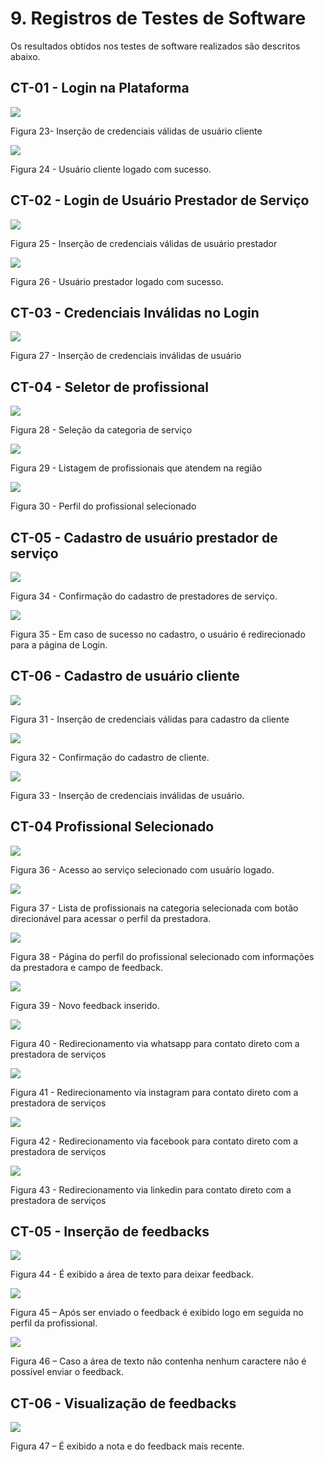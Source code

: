 # 9. Registros de Testes de Software
Os resultados obtidos nos testes de software realizados são descritos abaixo.

## CT-01 - Login na Plataforma
<img src="https://github.com/ICEI-PUC-Minas-PMV-ADS/pmv-ads-2023-1-e1-proj-web-t2-grupo-1-assistencia-residencial/assets/109107020/d963a2f1-1441-4822-8782-a41a891991dd">
<p>Figura 23- Inserção de credenciais válidas de usuário cliente</p>

<img src="https://github.com/ICEI-PUC-Minas-PMV-ADS/pmv-ads-2023-1-e1-proj-web-t2-grupo-1-assistencia-residencial/assets/109107020/24f8b555-c2d3-4740-ae4c-766436d5b222">
<p>Figura 24 - Usuário cliente logado com sucesso.</p>

## CT-02 - Login de Usuário Prestador de Serviço
<img src="https://github.com/ICEI-PUC-Minas-PMV-ADS/pmv-ads-2023-1-e1-proj-web-t2-grupo-1-assistencia-residencial/assets/109107020/88835f9a-448b-4dfb-9239-71181214fc09">
<p>Figura 25 - Inserção de credenciais válidas de usuário prestador</p>

<img src="https://github.com/ICEI-PUC-Minas-PMV-ADS/pmv-ads-2023-1-e1-proj-web-t2-grupo-1-assistencia-residencial/assets/109107020/0402fa0f-db61-4b68-ba87-a04118b39b43">
<p>Figura 26 - Usuário prestador logado com sucesso.</p>

## CT-03 - Credenciais Inválidas no Login

<img src="https://github.com/ICEI-PUC-Minas-PMV-ADS/pmv-ads-2023-1-e1-proj-web-t2-grupo-1-assistencia-residencial/assets/109107020/3c6a5dcf-3469-4702-8e48-f2fe8215a8a3">
<p>Figura 27 - Inserção de credenciais inválidas de usuário</p>

## CT-04 - Seletor de profissional

<img src="https://github.com/ICEI-PUC-Minas-PMV-ADS/pmv-ads-2023-1-e1-proj-web-t2-grupo-1-assistencia-residencial/assets/109107020/14d7a82a-ab54-4eb7-8254-774b71b1c655">
<p>Figura 28 - Seleção da categoria de serviço</p>

<img src="https://github.com/ICEI-PUC-Minas-PMV-ADS/pmv-ads-2023-1-e1-proj-web-t2-grupo-1-assistencia-residencial/assets/109107020/c92be513-962b-497c-8727-899a726e1af7">
<p>Figura 29 - Listagem de profissionais que atendem na região</p>

<img src="https://github.com/ICEI-PUC-Minas-PMV-ADS/pmv-ads-2023-1-e1-proj-web-t2-grupo-1-assistencia-residencial/assets/109107020/92b8cd3d-de13-4d83-869a-cad03f2e1621">
<p>Figura 30 - Perfil do profissional selecionado</p>

## CT-05 - Cadastro de usuário prestador de serviço

<img src="https://github.com/ICEI-PUC-Minas-PMV-ADS/pmv-ads-2023-1-e1-proj-web-t2-grupo-1-assistencia-residencial/assets/109107020/6b6bf621-935f-45e2-abde-f740f809f296">
<p>Figura 34 - Confirmação do cadastro de prestadores de serviço.</p>

<img src="https://github.com/ICEI-PUC-Minas-PMV-ADS/pmv-ads-2023-1-e1-proj-web-t2-grupo-1-assistencia-residencial/assets/109107020/97008d91-61fa-442a-9719-656260980e61">
<p>Figura 35 - Em caso de sucesso no cadastro, o usuário é redirecionado para a página de Login.</p>


## CT-06 - Cadastro de usuário cliente

<img src="https://github.com/ICEI-PUC-Minas-PMV-ADS/pmv-ads-2023-1-e1-proj-web-t2-grupo-1-assistencia-residencial/assets/109107020/15dc00d6-8448-422c-bdb8-a325e92b3796">
<p>Figura 31 - Inserção de credenciais válidas para cadastro da cliente</p>

<img src="https://github.com/ICEI-PUC-Minas-PMV-ADS/pmv-ads-2023-1-e1-proj-web-t2-grupo-1-assistencia-residencial/assets/109107020/4afd439e-c7a3-494b-97bd-031045164881">
<p>Figura 32 - Confirmação do cadastro de cliente.</p>

<img src="https://github.com/ICEI-PUC-Minas-PMV-ADS/pmv-ads-2023-1-e1-proj-web-t2-grupo-1-assistencia-residencial/assets/109107020/bf88fa8b-074d-453b-8b5a-eb369e5d5bba">
<p>Figura 33 - Inserção de credenciais inválidas de usuário.</p>



## CT-04 Profissional Selecionado

<img src="https://github.com/ICEI-PUC-Minas-PMV-ADS/pmv-ads-2023-1-e1-proj-web-t2-grupo-1-assistencia-residencial/assets/109107020/e539affe-c494-46db-a864-6001afaaed07">
<p>Figura 36 - Acesso ao serviço selecionado com usuário logado.</p>

<img src="https://github.com/ICEI-PUC-Minas-PMV-ADS/pmv-ads-2023-1-e1-proj-web-t2-grupo-1-assistencia-residencial/assets/109107020/1ca1efba-a362-4c14-b3d6-3a677fd20335">
<p>Figura 37 - Lista de profissionais na categoria selecionada com botão direcionável para acessar o perfil da prestadora.</p>

<img src="https://github.com/ICEI-PUC-Minas-PMV-ADS/pmv-ads-2023-1-e1-proj-web-t2-grupo-1-assistencia-residencial/assets/109107020/96157bca-688e-4245-ae30-ad8b093276c0">
<p>Figura 38 - Página do perfil do profissional selecionado com informações da prestadora e campo de feedback.</p>

<img src="https://github.com/ICEI-PUC-Minas-PMV-ADS/pmv-ads-2023-1-e1-proj-web-t2-grupo-1-assistencia-residencial/assets/109107020/ebfb6ecb-0b54-4847-ae3e-f90613c0aa39">
<p>Figura 39 - Novo feedback inserido.</p>

<img src="https://github.com/ICEI-PUC-Minas-PMV-ADS/pmv-ads-2023-1-e1-proj-web-t2-grupo-1-assistencia-residencial/assets/109107020/a1ebe96b-16b5-4aa1-932f-1ebc86933515">
<p>Figura 40 - Redirecionamento via whatsapp para contato direto com a prestadora de serviços</p>

<img src="https://github.com/ICEI-PUC-Minas-PMV-ADS/pmv-ads-2023-1-e1-proj-web-t2-grupo-1-assistencia-residencial/assets/109107020/9fa4f310-c0e5-42d6-a9fa-8ab6fc3ceb7c">
<p>Figura 41 - Redirecionamento via instagram para contato direto com a prestadora de serviços</p>

<img src="https://github.com/ICEI-PUC-Minas-PMV-ADS/pmv-ads-2023-1-e1-proj-web-t2-grupo-1-assistencia-residencial/assets/109107020/0a098f77-80aa-418c-a1ea-06a58eed3a2b">
<p>Figura 42 - Redirecionamento via facebook para contato direto com a prestadora de serviços</p>

<img src="https://github.com/ICEI-PUC-Minas-PMV-ADS/pmv-ads-2023-1-e1-proj-web-t2-grupo-1-assistencia-residencial/assets/109107020/d98929ec-6963-41e3-ac21-621373b97780">
<p>Figura 43 - Redirecionamento via linkedin para contato direto com a prestadora de serviços</p>

## CT-05 - Inserção de feedbacks 

<img src="https://github.com/ICEI-PUC-Minas-PMV-ADS/pmv-ads-2023-1-e1-proj-web-t2-grupo-1-assistencia-residencial/assets/109107020/ffef17f0-ba03-4b53-8ce8-98854a928595">
<p>Figura 44 - É exibido a área de texto para deixar feedback.</p>

<img src="https://github.com/ICEI-PUC-Minas-PMV-ADS/pmv-ads-2023-1-e1-proj-web-t2-grupo-1-assistencia-residencial/assets/109107020/fbbc43f3-4484-4eb8-b0f2-9c6341de9646">
<p>Figura 45 – Após ser enviado o feedback é exibido logo em seguida no perfil da profissional.</p>

<img src="https://github.com/ICEI-PUC-Minas-PMV-ADS/pmv-ads-2023-1-e1-proj-web-t2-grupo-1-assistencia-residencial/assets/109107020/b77d18ba-da10-41c7-a948-9a962ccae4cd">
<p>Figura 46 – Caso a área de texto não contenha nenhum caractere não é possível enviar o feedback.</p>

## CT-06 - Visualização de feedbacks 

<img src="https://github.com/ICEI-PUC-Minas-PMV-ADS/pmv-ads-2023-1-e1-proj-web-t2-grupo-1-assistencia-residencial/assets/109107020/ca12b2ae-3aeb-4258-b6ff-41b17a5c3c8b">
<p>Figura 47 – É exibido a nota e do feedback mais recente.</p>

